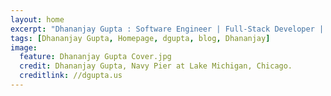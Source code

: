 ```yaml
---
layout: home
excerpt: "Dhananjay Gupta : Software Engineer | Full-Stack Developer | DevOps | CS Grad at UIC"
tags: [Dhananjay Gupta, Homepage, dgupta, blog, Dhananjay]
image:
  feature: Dhananjay Gupta Cover.jpg
  credit: Dhananjay Gupta, Navy Pier at Lake Michigan, Chicago.
  creditlink: //dgupta.us
---
```

